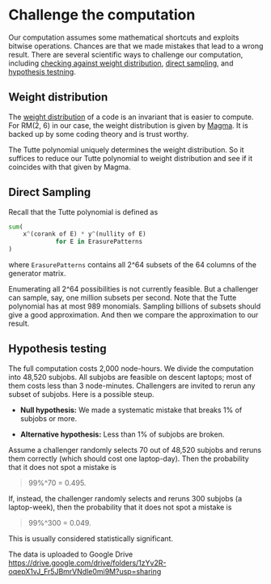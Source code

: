 
# Challenge the computation

Our computation assumes some mathematical shortcuts
and exploits bitwise operations.
Chances are that we made mistakes that lead to a wrong result.
There are several scientific ways to challenge our computation, including
[checking against weight distribution](#Weight-ditribution),
[direct sampling](#Direct-sampling), and
[hypothesis testning](#Hypothesis-testing).

## Weight distribution

The [weight distribution](https://en.wikipedia.org/wiki/Enumerator_polynomial)
of a code is an invariant that is easier to compute.
For RM(2, 6) in our case, the weight distribution is given by
[Magma](https://en.wikipedia.org/wiki/Magma_(computer_algebra_system)).
It is backed up by some coding theory and is trust worthy.

The Tutte polynomial uniquely determines the weight distribution.
So it suffices to reduce our Tutte polynomial to weight distribution
and see if it coincides with that given by Magma.

## Direct Sampling

Recall that the Tutte polynomial is defined as
```python
sum(
    x^(corank of E) * y^(nullity of E)
             for E in ErasurePatterns
)
```
where `ErasurePatterns` contains all 2^64 subsets
of the 64 columns of the generator matrix.

Enumerating all 2^64 possibilities is not currently feasible.
But a challenger can sample, say, one million subsets per second.
Note that the Tutte polynomial has at most 989 monomials.
Sampling billions of subsets should give a good approximation.
And then we compare the approximation to our result.

## Hypothesis testing

The full computation costs 2,000 node-hours.
We divide the computation into 48,520 subjobs.
All subjobs are feasible on descent laptops;
most of them costs less than 3 node-minutes.
Challengers are invited to rerun any subset of subjobs.
Here is a possible steup.

* **Null hypothesis:**
  We made a systematic mistake that breaks 1% of subjobs or more.

* **Alternative hypothesis:**
  Less than 1% of subjobs are broken.

Assume a challenger randomly selects 70 out of 48,520 subjobs
and reruns them correctly (which should cost one laptop-day).
Then the probability that it does not spot a mistake is
> 99%^70 = 0.495.

If, instead, the challenger randomly selects
and reruns 300 subjobs (a laptop-week),
then the probability that it does not spot a mistake is
> 99%^300 = 0.049.

This is usually considered statistically significant.

The data is uploaded to Google Drive  
https://drive.google.com/drive/folders/1zYv2R-oqepX1vJ_Fr5JBmrVNdle0mi9M?usp=sharing




